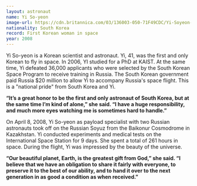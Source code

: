 ```yaml
---
layout: astronaut
name: Yi So-yeon
image-url: https://cdn.britannica.com/03/136003-050-71F49CDC/Yi-Soyeon-2008.jpg
nationality: South Korea
record: First Korean woman in space  
year: 2008
---
```


Yi So-yeon is a Korean scientist and astronaut. Yi, 41, was the first and only Korean to fly in space. In 2006, YI studied for a PhD at KAIST. At the same time, Yi defeated 36,000 applicants who were selected by the South Korean Space Program to receive training in Russia. The South Korean government paid Russia $20 million to allow Yi to accompany Russia's space flight. This is a "national pride" from South Korea and Yi.

**“It’s a great honor to be the first and only astronaut of South Korea, but at the same time I’m kind of alone,” she said. “I have a huge responsibility, and much more eyes watching me is sometimes hard to handle.”**

On April 8, 2008, Yi So-yeon as payload specialist with two Russian astronauts took off on the Russian Soyuz from the Baikonur Cosmodrome in Kazakhstan. Yi conducted experiments and medical tests on the International Space Station for 9 days. She spent a total of 261 hours in space. During the flight, Yi was impressed by the beauty of the universe. 

**“Our beautiful planet, Earth, is the greatest gift from God,” she said. “I believe that we have an obligation to share it fairly with everyone, to preserve it to the best of our ability, and to hand it over to the next generation in as good a condition as when received.”**
